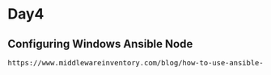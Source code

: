 # Day4

## Configuring Windows Ansible Node
<pre>
https://www.middlewareinventory.com/blog/how-to-use-ansible-with-windows-host-ansible-windows-example/
</pre>
